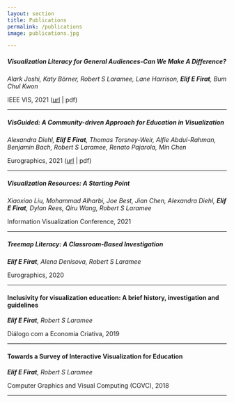 ```yaml
---
layout: section
title: Publications
permalink: /publications
image: publications.jpg

---
```

##### Visualization Literacy for General Audiences-Can We Make A Difference?
*Alark Joshi, Katy Börner, Robert S Laramee, Lane Harrison, **Elif E Firat**, Bum Chul Kwon*

IEEE VIS, 2021 (<a href="http://ieeevis.org/year/2021/info/panels" title="Visualization Literacy for General Audiences-Can We Make A Difference?" target="_blank">url</a> | <a href="http://www.cs.nott.ac.uk/blaramee/research/panel/joshi21visualization.pdf" title="Pdf" target="_blank" style="text-decoration: none;">pdf</a>)</p>

---

##### VisGuided: A Community-driven Approach for Education in Visualization
*Alexandra Diehl, **Elif E Firat**, Thomas Torsney-Weir, Alfie Abdul-Rahman, Benjamin Bach, Robert S Laramee, Renato Pajarola, Min Chen*

Eurographics, 2021 (<a href="" title="VisGuided: A Community-driven Approach for Education in Visualization" target="_blank">url</a> | <a href="" title="Pdf" target="_blank" style="text-decoration: none;">pdf</a>)</p>

---

##### Visualization Resources: A Starting Point
*Xiaoxiao Liu, Mohammad Alharbi, Joe Best, Jian Chen, Alexandra Diehl, **Elif E Firat**, Dylan Rees, Qiru Wang, Robert S Laramee*

Information Visualization Conference, 2021

---

##### Treemap Literacy: A Classroom-Based Investigation
***Elif E Firat**, Alena Denisova, Robert S Laramee*

Eurographics, 2020

---

#### Inclusivity for visualization education: A brief history, investigation and guidelines
***Elif E Firat**, Robert S Laramee*

Diálogo com a Economia Criativa, 2019

---

#### Towards a Survey of Interactive Visualization for Education
***Elif E Firat**, Robert S Laramee*

Computer Graphics and Visual Computing (CGVC), 2018

----
